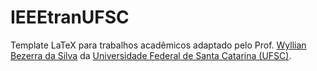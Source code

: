# IEEEtranUFSC


Template LaTeX para trabalhos acadêmicos adaptado pelo Prof. [Wyllian Bezerra da Silva](mailto:wyllianbs@gmail.com) da
[Universidade Federal de Santa Catarina (UFSC)](<http://wyllian.prof.ufsc.br/>).
